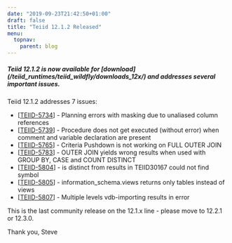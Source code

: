 ```yaml
---
date: "2019-09-23T21:42:50+01:00"
draft: false
title: "Teiid 12.1.2 Released"
menu:
  topnav:
    parent: blog
---
```


##### Teiid 12.1.2 is now available for [download] (/teiid_runtimes/teiid_wildfly/downloads_12x/) and addresses several important issues.

<!--more-->

Teiid 12.1.2 addresses 7 issues:

<ul>
<li>[<a href='https://issues.jboss.org/browse/TEIID-5734'>TEIID-5734</a>] -         Planning errors with masking due to unaliased column references
</li>
<li>[<a href='https://issues.jboss.org/browse/TEIID-5739'>TEIID-5739</a>] -         Procedure does not get executed (without error) when comment and variable declaration are present
</li>
<li>[<a href='https://issues.jboss.org/browse/TEIID-5765'>TEIID-5765</a>] -         Criteria Pushdown is not working on FULL OUTER JOIN
</li>
<li>[<a href='https://issues.jboss.org/browse/TEIID-5783'>TEIID-5783</a>] -         OUTER JOIN yields wrong results when used with GROUP BY, CASE and COUNT DISTINCT
</li>
<li>[<a href='https://issues.jboss.org/browse/TEIID-5804'>TEIID-5804</a>] -         is distinct from results in TEIID30167 could not find symbol
</li>
<li>[<a href='https://issues.jboss.org/browse/TEIID-5805'>TEIID-5805</a>] -         information_schema.views returns only tables instead of views
</li>
<li>[<a href='https://issues.jboss.org/browse/TEIID-5807'>TEIID-5807</a>] -         Multiple levels vdb-importing results in error
</li>
</ul>

This is the last community release on the 12.1.x line - please move to 12.2.1 or 12.3.0.

Thank you, Steve 
